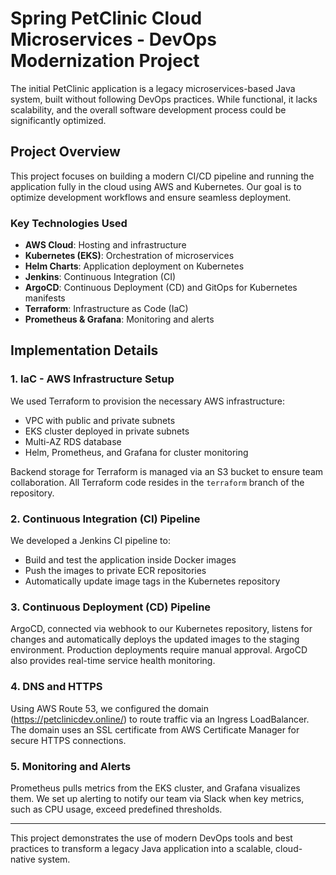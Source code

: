 # Spring PetClinic Cloud Microservices - DevOps Modernization Project

The initial PetClinic application is a legacy microservices-based Java system, built without following DevOps practices. While functional, it lacks scalability, and the overall software development process could be significantly optimized.

## Project Overview

This project focuses on building a modern CI/CD pipeline and running the application fully in the cloud using AWS and Kubernetes. Our goal is to optimize development workflows and ensure seamless deployment.

### Key Technologies Used
- **AWS Cloud**: Hosting and infrastructure
- **Kubernetes (EKS)**: Orchestration of microservices
- **Helm Charts**: Application deployment on Kubernetes
- **Jenkins**: Continuous Integration (CI)
- **ArgoCD**: Continuous Deployment (CD) and GitOps for Kubernetes manifests
- **Terraform**: Infrastructure as Code (IaC)
- **Prometheus & Grafana**: Monitoring and alerts

## Implementation Details

### 1. **IaC - AWS Infrastructure Setup**
We used Terraform to provision the necessary AWS infrastructure:
- VPC with public and private subnets
- EKS cluster deployed in private subnets
- Multi-AZ RDS database
- Helm, Prometheus, and Grafana for cluster monitoring

Backend storage for Terraform is managed via an S3 bucket to ensure team collaboration. All Terraform code resides in the `terraform` branch of the repository.

### 2. **Continuous Integration (CI) Pipeline**
We developed a Jenkins CI pipeline to:
- Build and test the application inside Docker images
- Push the images to private ECR repositories
- Automatically update image tags in the Kubernetes repository

### 3. **Continuous Deployment (CD) Pipeline**
ArgoCD, connected via webhook to our Kubernetes repository, listens for changes and automatically deploys the updated images to the staging environment. Production deployments require manual approval. ArgoCD also provides real-time service health monitoring.

### 4. **DNS and HTTPS**
Using AWS Route 53, we configured the domain (https://petclinicdev.online/) to route traffic via an Ingress LoadBalancer. The domain uses an SSL certificate from AWS Certificate Manager for secure HTTPS connections.

### 5. **Monitoring and Alerts**
Prometheus pulls metrics from the EKS cluster, and Grafana visualizes them. We set up alerting to notify our team via Slack when key metrics, such as CPU usage, exceed predefined thresholds.

---

This project demonstrates the use of modern DevOps tools and best practices to transform a legacy Java application into a scalable, cloud-native system.

